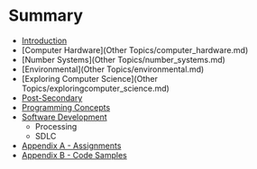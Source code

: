 # Summary

* [Introduction](README.md)
* [Computer Hardware](Other Topics/computer_hardware.md)
* [Number Systems](Other Topics/number_systems.md)
* [Environmental](Other Topics/environmental.md)
* [Exploring Computer Science](Other Topics/exploringcomputer_science.md)
* [Post-Secondary](post-secondary.md)
* [Programming Concepts](programming_concepts.md)
* [Software Development](software_development.md)
   * Processing
   * SDLC
* [Appendix A - Assignments](appendix_a_-_assignments.md)
* [Appendix B - Code Samples](appendix_b_-_code_samples.md)

